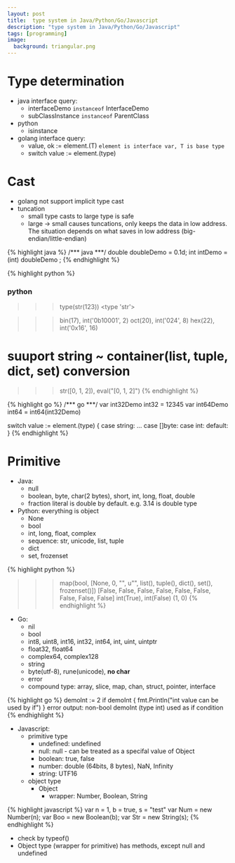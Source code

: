 ```yaml
---
layout: post
title:  type system in Java/Python/Go/Javascript
description: "type system in Java/Python/Go/Javascript"
tags: [programming]
image:
  background: triangular.png
---
```


# Type determination #
* java interface query:
   - interfaceDemo `instanceof` InterfaceDemo
   - subClassInstance `instanceof` ParentClass
* python
   - isinstance
* golang interface query:  
   - value, ok := element.(T)    `element is interface var, T is base type`
   - switch value := element.(type)

# Cast #
* golang not support implicit type cast
* tuncation
   - small type casts to large type is safe
   - large -> small causes tuncations, only keeps the data in low address. The situation depends on what saves in low address (big-endian/little-endian)

{% highlight java %}
/*** java ***/
double doubleDemo = 0.1d;
int intDemo = (int) doubleDemo ;
{% endhighlight %}

{% highlight python %}
### python ###
>>> type(str(123))
<type 'str'>

>>> bin(17), int('0b10001', 2)
>>> oct(20), int('024', 8)
>>> hex(22), int('0x16', 16)

# suuport string ~ container(list, tuple, dict, set) conversion
>>> str([0, 1, 2]), eval("[0, 1, 2]")
{% endhighlight %}

{% highlight go %}
/*** go ***/
var int32Demo int32 = 12345
var int64Demo int64 = int64(int32Demo)

switch value := element.(type) {
case string:
   ...
case []byte:
case int:
default:
}
{% endhighlight %}

# Primitive #
* Java:
   - null
   - boolean, byte, char(2 bytes), short, int, long, float, double
   - fraction literal is double by default. e.g. 3.14 is double type
* Python: everything is object
   - None
   - bool
   - int, long, float, complex
   - sequence: str, unicode, list, tuple
   - dict
   - set, frozenset

{% highlight python %}
>>> map(bool, [None, 0, "", u"", list(), tuple(), dict(), set(), frozenset()])
[False, False, False, False, False, False, False, False, False]
>>> int(True), int(False)
(1, 0)
{% endhighlight %}

* Go:
   - nil
   - bool
   - int8, uint8, int16, int32, int64, int, uint, uintptr
   - float32, float64
   - complex64, complex128
   - string
   - byte(utf-8), rune(unicode), **no char**
   - error
   - compound type: array, slice, map, chan, struct, pointer, interface

{% highlight go %}
demoInt := 2
if demoInt {
        fmt.Println("int value can be used by if")
}
error output: non-bool demoInt (type int) used as if condition
{% endhighlight %}

* Javascript:
   - primitive type
      - undefined: undefined
      - null: null - can be treated as a specifal value of Object
      - boolean: true, false
      - number: double (64bits, 8 bytes), NaN, Infinity
      - string: UTF16
   - object type
      - Object
         + wrapper: Number, Boolean, String

{% highlight javascript %}
var n = 1, b = true, s = "test"
var Num = new Number(n);
var Boo = new Boolean(b);
var Str = new String(s);
{% endhighlight %}

   - check by typeof()
   - Object type (wrapper for primitive) has methods, except null and undefined
